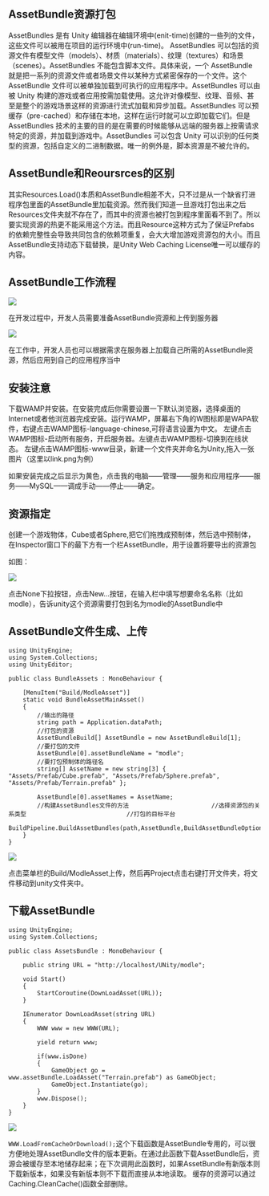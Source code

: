 ## AssetBundle资源打包

AssetBundles 是有 Unity 编辑器在编辑环境中(enit-time)创建的一些列的文件，这些文件可以被用在项目的运行环境中(run-time)。 AssetBundles 可以包括的资源文件有模型文件（models）、材质（materials）、纹理（textures）和场景（scenes）。AssetBundles 不能包含脚本文件。具体来说，一个 AssetBundle 就是把一系列的资源文件或者场景文件以某种方式紧密保存的一个文件。这个 AssetBundle 文件可以被单独加载到可执行的应用程序中。AssetBundles 可以由被 Unity 构建的游戏或者应用按需加载使用。这允许对像模型、纹理、音频、甚至是整个的游戏场景这样的资源进行流式加载和异步加载。AssetBundles 可以预缓存（pre-cached）和存储在本地，这样在运行时就可以立即加载它们。但是 AssetBundles 技术的主要的目的是在需要的时候能够从远端的服务器上按需请求特定的资源，并加载到游戏中。AssetBundles 可以包含 Unity 可以识别的任何类型的资源，包括自定义的二进制数据。唯一的例外是，脚本资源是不被允许的。

## AssetBundle和Reoursrces的区别

其实Resources.Load()本质和AssetBundle相差不大，只不过是从一个缺省打进程序包里面的AssetBundle里加载资源。然而我们知道一旦游戏打包出来之后Resources文件夹就不存在了，而其中的资源也被打包到程序里面看不到了。所以要实现资源的热更不能采用这个方法。而且Resource这种方式为了保证Prefabs的依赖完整性会导致共同包含的依赖项重复，会大大增加游戏资源包的大小。而且AssetBundle支持动态下载替换，是Unity Web Caching License唯一可以缓存的内容。 

## AssetBundle工作流程

![](https://nts.newbieol.com/static/k25/03_%E5%BC%95%E6%93%8E%E9%AB%98%E7%BA%A7%E8%BF%9B%E9%98%B6/%E6%95%B0%E6%8D%AE%E5%A4%84%E7%90%86%E5%8F%8AHTTP%E5%BA%94%E7%94%A8/AssetBundle/images/Image1.png)

在开发过程中，开发人员需要准备AssetBundle资源和上传到服务器

![](https://nts.newbieol.com/static/k25/03_%E5%BC%95%E6%93%8E%E9%AB%98%E7%BA%A7%E8%BF%9B%E9%98%B6/%E6%95%B0%E6%8D%AE%E5%A4%84%E7%90%86%E5%8F%8AHTTP%E5%BA%94%E7%94%A8/AssetBundle/images/Image2.png)

在工作中，开发人员也可以根据需求在服务器上加载自己所需的AssetBundle资源，然后应用到自己的应用程序当中

## 安装注意

下载WAMP并安装。在安装完成后你需要设置一下默认浏览器，选择桌面的Internet或者他浏览器完成安装。运行WAMP，屏幕右下角的W图标即是WAPA软件，右键点击WAMP图标-language-chinese,可将语言设置为中文。
左键点击WAMP图标-启动所有服务，开启服务器。左键点击WAMP图标-切换到在线状态。
左键点击WAMP图标-www目录，新建一个文件夹并命名为Unity,拖入一张图片（这里以link.png为例）

如果安装完成之后显示为黄色，点击我的电脑——管理——服务和应用程序——服务——MySQL——调成手动——停止——确定。

## 资源指定

创建一个游戏物体，Cube或者Sphere,把它们拖拽成预制体，然后选中预制体，在Inspector窗口下的最下方有一个栏AssetBundle，用于设置将要导出的资源包

如图：

![](https://nts.newbieol.com/static/k25/03_%E5%BC%95%E6%93%8E%E9%AB%98%E7%BA%A7%E8%BF%9B%E9%98%B6/%E6%95%B0%E6%8D%AE%E5%A4%84%E7%90%86%E5%8F%8AHTTP%E5%BA%94%E7%94%A8/AssetBundle/images/Image3.png)

点击None下拉按钮，点击New...按钮，在输入栏中填写想要命名名称（比如modle），告诉unity这个资源需要打包到名为modle的AssetBundle中

## AssetBundle文件生成、上传

```
using UnityEngine;
using System.Collections;
using UnityEditor;

public class BundleAssets : MonoBehaviour {

	[MenuItem("Build/ModleAsset")]
    static void BundleAssetMainAsset()
    {
        //输出的路径
        string path = Application.dataPath;
        //打包的资源
        AssetBundleBuild[] AssetBundle = new AssetBundleBuild[1];
        //要打包的文件
        AssetBundle[0].assetBundleName = "modle";
        //要打包预制体的路径名
        string[] AssetName = new string[3] { "Assets/Prefab/Cube.prefab", "Assets/Prefab/Sphere.prefab", "Assets/Prefab/Terrain.prefab" };

        AssetBundle[0].assetNames = AssetName;
        //构建AssetBundles文件的方法                       //选择资源包的关系类型                            //打包的目标平台
        BuildPipeline.BuildAssetBundles(path,AssetBundle,BuildAssetBundleOptions.DeterministicAssetBundle,BuildTarget.StandaloneWindows64);
    }   
}
```
![](https://nts.newbieol.com/static/k25/03_%E5%BC%95%E6%93%8E%E9%AB%98%E7%BA%A7%E8%BF%9B%E9%98%B6/%E6%95%B0%E6%8D%AE%E5%A4%84%E7%90%86%E5%8F%8AHTTP%E5%BA%94%E7%94%A8/AssetBundle/images/Image4.png)

点击菜单栏的Build/ModleAsset上传，然后再Project点击右键打开文件夹，将文件移动到unity文件夹中。

## 下载AssetBundle

```
using UnityEngine;
using System.Collections;

public class AssetsBundle : MonoBehaviour {

    public string URL = "http://localhost/UNity/modle";

    void Start()
    {
        StartCoroutine(DownLoadAsset(URL));
    }

    IEnumerator DownLoadAsset(string URL)
    {
        WWW www = new WWW(URL);

        yield return www;

        if(www.isDone)
        {
            GameObject go = www.assetBundle.LoadAsset("Terrain.prefab") as GameObject;
            GameObject.Instantiate(go);
        }
        www.Dispose();
    }
}
```

![](https://nts.newbieol.com/static/k25/03_%E5%BC%95%E6%93%8E%E9%AB%98%E7%BA%A7%E8%BF%9B%E9%98%B6/%E6%95%B0%E6%8D%AE%E5%A4%84%E7%90%86%E5%8F%8AHTTP%E5%BA%94%E7%94%A8/AssetBundle/images/Image6.png)


```WWW.LoadFromCacheOrDownload();```这个下载函数是AssetBundle专用的，可以很方便地处理AssetBundle文件的版本更新。在通过此函数下载AssetBundle后，资源会被缓存至本地储存起来；在下次调用此函数时，如果AssetBundle有新版本则下载新版本，如果没有新版本则不下载而直接从本地读取。
缓存的资源可以通过Caching.CleanCache()函数全部删除。




























